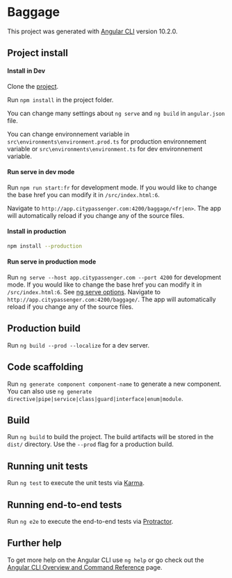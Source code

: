 # Baggage

This project was generated with [Angular CLI](https://github.com/angular/angular-cli) version 10.2.0.

## Project install

#### Install in Dev
Clone the [project](https://github.com/GhioRodolphe/baggage.git).

Run `npm install` in the project folder.

You can change many settings about `ng serve` and `ng build` in `angular.json` file.

You can change environnement variable in `src\environments\environment.prod.ts` for production environnement variable or `src\environments\environment.ts` for dev environnement variable.

#### Run serve in dev mode
Run `npm run start:fr` for development mode. If you would like to change the base href you can modify it in `/src/index.html:6`.

Navigate to `http://app.citypassenger.com:4200/baggage/<fr|en>`. The app will automatically reload if you change any of the source files.

#### Install in production
 ```bash
 npm install --production 
 ```

#### Run serve in production mode
Run `ng serve --host app.citypassenger.com --port 4200` for development mode. If you would like to change the base href you can modify it in `/src/index.html:6`.
See [ng serve options](https://angular.io/cli/serve).
Navigate to `http://app.citypassenger.com:4200/baggage/`. The app will automatically reload if you change any of the source files.

## Production build
Run `ng build --prod --localize` for a dev server. 

## Code scaffolding
Run `ng generate component component-name` to generate a new component. You can also use `ng generate directive|pipe|service|class|guard|interface|enum|module`.

## Build
Run `ng build` to build the project. The build artifacts will be stored in the `dist/` directory. Use the `--prod` flag for a production build.

## Running unit tests
Run `ng test` to execute the unit tests via [Karma](https://karma-runner.github.io).

## Running end-to-end tests
Run `ng e2e` to execute the end-to-end tests via [Protractor](http://www.protractortest.org/).

## Further help
To get more help on the Angular CLI use `ng help` or go check out the [Angular CLI Overview and Command Reference](https://angular.io/cli) page.
